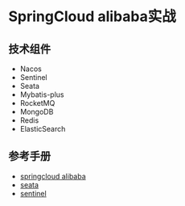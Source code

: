 # SpringCloud alibaba实战

## 技术组件
* Nacos
* Sentinel
* Seata
* Mybatis-plus
* RocketMQ
* MongoDB
* Redis
* ElasticSearch


## 参考手册
* [springcloud alibaba](https://github.com/alibaba/spring-cloud-alibaba/wiki)
* [seata](http://seata.io/zh-cn/)
* [sentinel](https://github.com/alibaba/Sentinel/wiki)
